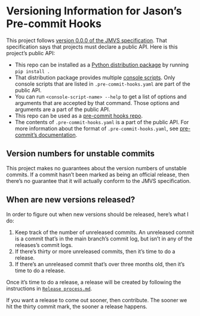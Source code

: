 <!--
SPDX-License-Identifier: CC0-1.0
SPDX-FileCopyrightText: 2024–2025 Jason Yundt <jason@jasonyundt.email>
-->

# Versioning Information for Jason’s Pre-commit Hooks

This project follows [version 0.0.0 of the JMVS specification][1]. That
specification says that projects must declare a public API. Here is this
project’s public API:

- This repo can be installed as a [Python distribution package][2] by
running `pip install .`
- That distribution package provides multiple [console scripts][3]. Only
console scripts that are listed in `.pre-commit-hooks.yaml` are part of
the public API.
- You can run `<console-script-name> --help` to get a list of options
and arguments that are accepted by that command. Those options and
arguments are a part of the public API.
- This repo can be used as a [pre-commit hooks repo][4].
- The contents of `.pre-commit-hooks.yaml` is a part of the public API.
For more information about the format of `.pre-commit-hooks.yaml`, see
[pre-commit’s documentation][5].

## Version numbers for unstable commits

This project makes no guarantees about the version numbers of unstable
commits. If a commit hasn’t been marked as being an official release,
then there’s no guarantee that it will actually conform to the JMVS
specification.

## When are new versions released?

In order to figure out when new versions should be released, here’s what
I do:

1. Keep track of the number of unreleased commits. An unreleased commit
is a commit that’s in the main branch’s commit log, but isn’t in any of
the releases’s commit logs.
2. If there’s thirty or more unreleased commits, then it’s time to do a
release.
3. If there’s an unreleased commit that’s over three months old, then
it’s time to do a release.

Once it’s time to do a release, a release will be created by following
the instructions in [`Release process.md`](./Release%20process.md).

If you want a release to come out sooner, then contribute. The sooner we
hit the thirty commit mark, the sooner a release happens.

<!--- editorconfig-checker-disable -->
[1]: https://github.com/Jayman2000/jmvs/releases/tag/v0.0.0
[2]: https://packaging.python.org/en/latest/glossary/#term-Distribution-Package
[3]: https://setuptools.pypa.io/en/stable/userguide/entry_point.html#console-scripts
[4]: https://pre-commit.com/#repos-repo
[5]: https://pre-commit.com/#creating-new-hooks
<!--- editorconfig-checker-enable -->
